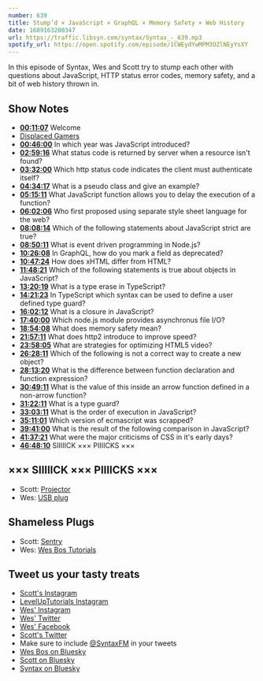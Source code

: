 ```yaml
---
number: 639
title: Stump’d × JavaScript × GraphQL × Memory Safety × Web History
date: 1689163200347
url: https://traffic.libsyn.com/syntax/Syntax_-_639.mp3
spotify_url: https://open.spotify.com/episode/1CWEydYwMPM3OZlNEyYsXY
---
```


In this episode of Syntax, Wes and Scott try to stump each other with questions about JavaScript, HTTP status error codes, memory safety, and a bit of web history thrown in.

## Show Notes

* **[00:11:07](#t=00:11:07)** Welcome
* [Displaced Gamers](https://www.youtube.com/c/DisplacedGamers/)
* **[00:46:00](#t=00:46:00)** In which year was JavaScript introduced?
* **[02:59:16](#t=02:59:16)** What status code is returned by server when a resource isn't found?
* **[03:32:00](#t=03:32:00)** Which http status code indicates the client must authenticate itself?
* **[04:34:17](#t=04:34:17)** What is a pseudo class and give an example?
* **[05:15:11](#t=05:15:11)** What JavaScript function allows you to delay the execution of a function?
* **[06:02:06](#t=06:02:06)** Who first proposed using separate style sheet language for the web?
* **[08:08:14](#t=08:08:14)** Which of the following statements about JavaScript strict are true?
* **[08:50:11](#t=08:50:11)** What is event driven programming in Node.js?
* **[10:26:08](#t=10:26:08)** In GraphQL, how do you mark a field as deprecated?
* **[10:47:24](#t=10:47:24)** How does xHTML differ from HTML?
* **[11:48:21](#t=11:48:21)** Which of the following statements is true about objects in JavaScript?
* **[13:20:19](#t=13:20:19)** What is a type erase in TypeScript?
* **[14:21:23](#t=14:21:23)** In TypeScript which syntax can be used to define a user defined type guard?
* **[16:02:12](#t=16:02:12)** What is a closure in JavaScript?
* **[17:40:00](#t=17:40:00)** Which node.js module provides asynchronus file I/O?
* **[18:54:08](#t=18:54:08)** What does memory safety mean?
* **[21:57:11](#t=21:57:11)** What does http2 introduce to improve speed?
* **[23:58:05](#t=23:58:05)** What are strategies for optimizing HTML5 video?
* **[26:28:11](#t=26:28:11)** Which of the following is not a correct way to create a new object?
* **[28:13:20](#t=28:13:20)** What is the difference between function declaration and function expression?
* **[30:49:11](#t=30:49:11)** What is the value of this inside an arrow function defined in a non-arrow function?
* **[31:22:11](#t=31:22:11)** What is a type guard?
* **[33:03:11](#t=33:03:11)** What is the order of execution in JavaScript?
* **[35:11:01](#t=35:11:01)** Which version of ecmascript was scrapped?
* **[39:41:00](#t=39:41:00)** What is the result of the following comparison in JavaScript?
* **[41:37:21](#t=41:37:21)** What were the major criticisms of CSS in it's early days?
* **[46:48:10](#t=46:48:10)** SIIIIICK ××× PIIIICKS ×××

## ××× SIIIIICK ××× PIIIICKS ×××

* Scott: [Projector](https://www.amazon.com/dp/B09R4HYV1X?psc=1&linkCode=sl1&tag=leveluptuts01-20&linkId=de49f8b0a8132a0d5c0fe05154f4c4ee&language=en_US)
* Wes: [USB plug](https://www.amazon.ca/dp/B09R9RMV79?psc=1&linkCode=sl1&tag=isi777-20&linkId=e3fd20e6db40f0279efa3e3696cc3f28&language=en_CA&ref_=as_li_ss_tl)

## Shameless Plugs

* Scott: [Sentry](https://sentry.io)
* Wes: [Wes Bos Tutorials](https://wesbos.com/courses)

## Tweet us your tasty treats

* [Scott's Instagram](https://www.instagram.com/stolinski/)
* [LevelUpTutorials Instagram](https://www.instagram.com/LevelUpTutorials/)
* [Wes' Instagram](https://www.instagram.com/wesbos/)
* [Wes' Twitter](https://twitter.com/wesbos)
* [Wes' Facebook](https://www.facebook.com/wesbos.developer)
* [Scott's Twitter](https://twitter.com/stolinski)
* Make sure to include [@SyntaxFM](https://twitter.com/SyntaxFM) in your tweets
* [Wes Bos on Bluesky](https://bsky.app/profile/wesbos.com)
* [Scott on Bluesky](https://bsky.app/profile/tolin.ski)
* [Syntax on Bluesky](https://bsky.app/profile/syntax.fm)
